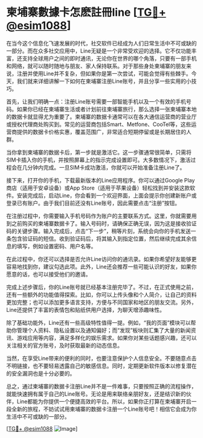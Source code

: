 # 柬埔寨數據卡怎麽註冊line [[TG💪+ @esim1088](https://t.me/s/esim1088)]

在当今这个信息化飞速发展的时代，社交软件已经成为人们日常生活中不可或缺的一部分。而在众多社交应用中，Line无疑是一个非常受欢迎的选择。它不仅功能丰富，还支持全球用户之间的即时通讯，无论你在世界的哪个角落，只要有一部手机和网络，就可以随时随地与朋友、家人保持联系。对于那些身处柬埔寨的朋友来说，注册并使用Line并不复杂，但如果你是第一次尝试，可能会觉得有些棘手。今天，我们就来详细讲解一下如何在柬埔寨注册Line账号，并且分享一些实用的小技巧。

首先，让我们明确一点：注册Line账号需要一部智能手机以及一个有效的手机号码。如果你已经在柬埔寨生活或者计划前往柬埔寨旅行，那么选择一张柬埔寨本地的数据卡就显得尤为重要了。柬埔寨的数据卡通常可以在各大通信运营商的营业厅或授权代理商处购买到。常见的运营商包括Smart、Metfone、CooTel等，这些运营商提供的数据卡价格实惠，覆盖范围广，非常适合短期停留或是长期居住的人群。

当你拿到柬埔寨的数据卡后，第一步就是激活它。这一步骤通常很简单，只需将SIM卡插入你的手机，并按照屏幕上的指示完成设置即可。大多数情况下，激活过程会在几分钟内完成。一旦SIM卡成功激活，你就可以开始准备注册Line了。

接下来，打开你的手机，下载最新版本的Line应用程序。你可以通过Google Play商店（适用于安卓设备）或App Store（适用于苹果设备）轻松找到并安装这款软件。安装完成后，启动Line，你会看到一个欢迎界面，上面会提示你创建新账户或登录已有账户。由于我们目前还没有Line账号，因此需要点击“注册”按钮。

在注册过程中，你需要输入手机号码作为账户的主要联系方式。这里，你就需要用到之前购买的柬埔寨数据卡了。输入号码时，请确保正确无误，因为这是接收验证码的关键步骤。输入完成后，点击“下一步”，稍等片刻，系统会向你的手机发送一条包含验证码的短信。收到验证码后，将其输入到指定位置，然后继续完成其余信息的填写，例如设置密码、用户名等。

在此过程中，你还可以选择是否允许Line访问你的通讯录。如果你希望好友能够更容易地找到你，建议勾选此项。此外，Line还会推荐一些可能认识的好友，如果你愿意的话，也可以接受他们的邀请。

完成上述步骤后，你的Line账号就已经基本注册完毕了。不过，在正式使用之前，还有一些额外的功能值得探索。比如，你可以上传头像和个人简介，让自己的资料更加完整；也可以添加更多语言支持，方便与不同国家和地区的朋友交流。另外，Line还提供了丰富的表情包和贴纸供用户选择，为聊天增添趣味性。

除了基础功能外，Line还有一些高级特性值得一提。例如，“我的页面”模块可以帮助你管理个人资料、隐私设置以及通知偏好；而“发现”板块则汇集了大量的新闻资讯、游戏应用等内容，满足多样化的娱乐需求。如果你对某些话题感兴趣，还可以关注相关的官方账号，及时获取最新的动态信息。

当然，在享受Line带来的便利的同时，也要注意保护个人信息安全。不要随意点击不明链接，也不要轻易透露自己的敏感信息。同时，定期更新软件版本以修复潜在的安全漏洞也是十分必要的。

总之，通过柬埔寨的数据卡注册Line并不是一件难事，只要按照正确的流程操作，就能快速拥有属于自己的Line账号。无论是用来联络亲朋好友，还是结识新的伙伴，Line都能为你提供一个便捷高效的平台。所以，如果你正打算在柬埔寨开启一段全新的旅程，不妨试试用柬埔寨的数据卡注册一个Line账号吧！相信它会成为你生活中不可或缺的一部分。

[[TG💪+ @esim1088](https://t.me/s/esim1088) ![Image](https://i.postimg.cc/4NQfJmqS/Snipaste-2025-05-13-00-14-12.png)]
